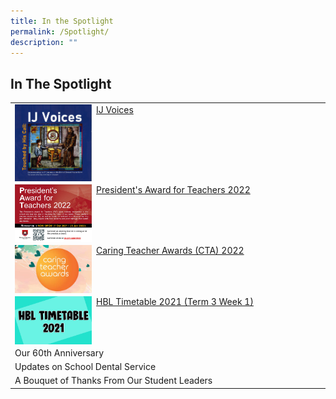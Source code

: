 ```yaml
---
title: In the Spotlight
permalink: /Spotlight/
description: ""
---
```

## In The Spotlight

|                                              |
|----------------------------------------------|
| <img style="width: 25%;" src="/images/IJ%20Voices.png" align = "left" />&nbsp; [IJ Voices](/Spotlight/IJ-VOICES)                              |
| <img style="width: 25%;" src="/images/President'sAward.jpeg" align = "left" />&nbsp; [President's Award for Teachers 2022](https://form.gov.sg/#!/error/404)          |
| <img style="width: 25%;" src="/images//Caringteacher.jpeg" align = "left" />&nbsp; [ Caring Teacher Awards (CTA) 2022](/Spotlight/CTA/)            |
| <img style="width: 25%;" src="/images//HBLTimetable.jpeg" align = "left" />&nbsp; [HBL Timetable 2021 (Term 3 Week 1)](/files/HBL%202021%20T3W1.pdf)           |
| Our 60th Anniversary                         |
| Updates on School Dental Service             |
| A Bouquet of Thanks From Our Student Leaders |

